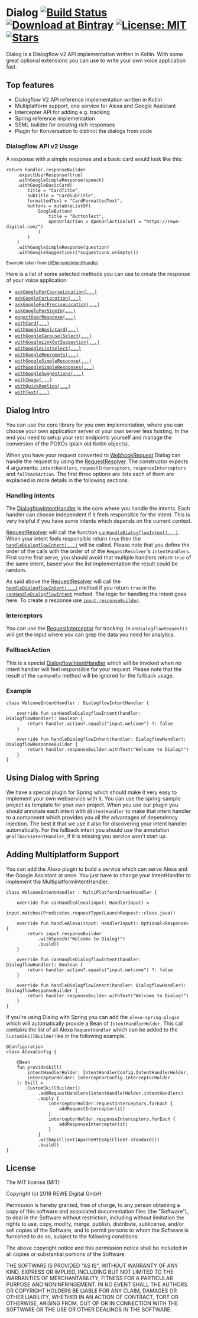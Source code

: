 # Dialog [![Build Status][travis-image]][travis-url] [![Download at Bintray][bintray-image]][bintray-url] [![License: MIT][mit-image]][mit-url] [![Stars][star-img]][star-url]

Dialog is a Dialogflow v2 API implementation written in Kotlin. With some great optional extensions you can use to
write your own voice application fast.

## Top features

- Dialogflow V2 API reference implementation written in Kotlin
- Multiplatform support, one service for Alexa and Google Assistant
- Intercepter API for adding e.g. tracking
- Spring reference implementation
- SSML builder for creating rich responses
- Plugin for Konversation to distinct the dialogs from code

### Dialogflow API v2 Usage

A response with a simple response and a basic card would look like this:

    return handler.responseBuilder
        .expectUserResponse(true)
        .withGoogleSimpleResponse(speech)
        .withGoogleBasicCard(
            title = "CardTitle",
            subtitle = "CardSubTitle",
            formattedText = "CardFormattedText",
            buttons = mutableListOf(
                GoogleButton(
                    title = "ButtonText",
                    openUrlAction = OpenUrlAction(url = "https://rewe-digital.com/")
                )
            )
        )
        .withGoogleSimpleResponse(question)
        .withGoogleSuggestions(*suggestions.orEmpty())

<sup>Example taken from [UiElementsIntentHandler](spring-sample/src/main/kotlin/org/rewedigital/dialog/springsample/intenthandler/UiElementsIntentHandler.kt#L40-L55)</sub>

Here is a list of some selected methods you can use to create the response of your voice application:
- [`askGoogleForCoarseLocation(...)`](docs/core/org.rewedigital.dialog.handler/-dialogflow-response-builder/ask-google-for-coarse-location.md)
- [`askGoogleForLocation(...)`](docs/core/org.rewedigital.dialog.handler/-dialogflow-response-builder/ask-google-for-location.md)
- [`askGoogleForPreciseLocation(...)`](docs/core/org.rewedigital.dialog.handler/-dialogflow-response-builder/ask-google-for-precise-location.md)
- [`askGoogleForSignIn(...)`](docs/core/org.rewedigital.dialog.handler/-dialogflow-response-builder/ask-google-for-sign-in.md)
- [`expectUserResponse(...)`](docs/core/org.rewedigital.dialog.handler/-dialogflow-response-builder/expect-user-response.md)
- [`withCard(...)`](docs/core/org.rewedigital.dialog.handler/-dialogflow-response-builder/with-card.md)
- [`withGoogleBasicCard(...)`](docs/core/org.rewedigital.dialog.handler/-dialogflow-response-builder/with-google-basic-card.md)
- [`withGoogleCarouselSelect(...)`](docs/core/org.rewedigital.dialog.handler/-dialogflow-response-builder/with-google-carousel-select.md)
- [`withGoogleLinkOutSuggestion(...)`](docs/core/org.rewedigital.dialog.handler/-dialogflow-response-builder/with-google-link-out-suggestion.md)
- [`withGoogleListSelect(...)`](docs/core/org.rewedigital.dialog.handler/-dialogflow-response-builder/with-google-list-select.md)
- [`withGoogleReprompts(...)`](docs/core/org.rewedigital.dialog.handler/-dialogflow-response-builder/with-google-reprompts.md)
- [`withGoogleSimpleResponse(...)`](docs/core/org.rewedigital.dialog.handler/-dialogflow-response-builder/with-google-simple-response.md)
- [`withGoogleSimpleResponses(...)`](docs/core/org.rewedigital.dialog.handler/-dialogflow-response-builder/with-google-simple-responses.md)
- [`withGoogleSuggestions(...)`](docs/core/org.rewedigital.dialog.handler/-dialogflow-response-builder/with-google-suggestions.md)
- [`withImage(...)`](docs/core/org.rewedigital.dialog.handler/-dialogflow-response-builder/with-image.md)
- [`withQuickReplies(...)`](docs/core/org.rewedigital.dialog.handler/-dialogflow-response-builder/with-quick-replies.md)
- [`withText(...)`](docs/core/org.rewedigital.dialog.handler/-dialogflow-response-builder/with-text.md)

## Dialog Intro

You can use the core library for you own implementation, where you can choose your own application server or your own
server less hosting. In the end you need to setup your rest endpoints yourself and manage the conversion of the POKOs
(plain old Kotlin objects).

When you have your request converted to [WebhookRequest] Dialog can handle the request by using the [RequestResolver].
The constructor expects 4 arguments: `intentHandlers`, `requestInterceptors`, `responseInterceptors` and
`fallbackAction`. The first three options are lists each of them are explained in more details in the following sections.

### Handling intents

The [DialogflowIntentHandler] is the core where you handle the intents. Each handler can choose independent if it feels
responsible for the intent. This is very helpful if you have some intents which depends on the current context.

[RequestResolver] will call the function [`canHandleDialogflowIntent(...)`][intent-methods]. When your intent feels
responsible return `true` then the [`handleDialogflowIntent(...)`][intent-methods] will be called. Please note that
you define the order of the calls with the order of of the `RequestResolver`'s `intentHandlers`. First come first serve,
you should avoid that multiple handlers return `true` of the same intent, based your the list implementation the result
could be random.

As said above the [RequestResolver] will call the [`handleDialogflowIntent(...)`][intent-methods] method if you return
`true` in the [`canHandleDialogflowIntent`][intent-methods] method. The logic for handling the Intent goes here. To
create a response use [`input.responseBuilder`][ResponseBuilder].

### Interceptors

You can use the [RequestInterceptor] for tracking. In `onDialogflowRequest()` will get the input where you can grep the
data you need for analytics.

### FallbackAction

This is a special [DialogflowIntentHandler] which will be invoked when no intent handler will feel responsible for your
request. Please note that the result of the `canHandle` method will be ignored for the fallback usage.

### Example

    class WelcomeIntentHandler : DialogflowIntentHandler {
    
        override fun canHandleDialogflowIntent(handler: DialogflowHandler): Boolean {
            return handler.action?.equals("input.welcome") ?: false
        }
    
        override fun handleDialogflowIntent(handler: DialogflowHandler): DialogflowResponseBuilder {
            return handler.responseBuilder.withText("Welcome to Dialog!")
        }
    }


## Using Dialog with Spring

We have a special plugin for Spring which should make it very easy to implement your own webservice with it. You can use
the spring-sample project as template for your own project. When you use our plugin you should annotate each intent with
`@IntentHandler` to make that intent handler to a component which provides you all the advantages of dependency
injection. The best it that we use it also for discovering your intent handler automatically. For the fallback intent
you should use the annotation `@FallbackIntentHandler`, if it is missing you service won't start up.

## Adding Multiplatform Support

You can add the Alexa plugin to build a service which can serve Alexa and the Google Assistant at once. You just have 
to change your IntentHandler to implement the MultiplatformIntentHandler. 

    class WelcomeIntentHandler : MultiPlatformIntentHandler {
    
        override fun canHandleAlexa(input: HandlerInput) =
            input.matches(Predicates.requestType(LaunchRequest::class.java))
    
        override fun handleAlexa(input: HandlerInput): Optional<Response> {    
            return input.responseBuilder
                .withSpeech("Welcome to Dialog!")
                .build()
        }
    
        override fun canHandleDialogflowIntent(handler: DialogflowHandler): Boolean {
            return handler.action?.equals("input.welcome") ?: false
        }
    
        override fun handleDialogflowIntent(handler: DialogflowHandler): DialogflowResponseBuilder {
            return handler.responseBuilder.withText("Welcome to Dialog!")
        }
    } 
    
If you're using Dialog with Spring you can add the `alexa-spring-plugin` which will automatically provide a Bean of
`IntentHandlerHolder`. This call contains the list of all Alexa `RequestHandler` which can be added to the 
`CustomSkillBuilder` like in the following example. 

    @Configuration
    class AlexaConfig {
    
        @Bean
        fun provideSkill(
            intentHandlerHolder: IntentHandlerConfig.IntentHandlerHolder,
            interceptorHolder: InterceptorConfig.InterceptorHolder
        ): Skill =
            CustomSkillBuilder()
                .addRequestHandlers(intentHandlerHolder.intentHandlers)
                .apply {
                    interceptorHolder.requestInterceptors.forEach {
                        addRequestInterceptor(it)
                    }
                    interceptorHolder.responseInterceptors.forEach {
                        addResponseInterceptor(it)
                    }
                }
                .withApiClient(ApacheHttpApiClient.standard())
                .build()
    }

## License

The MIT license (MIT)

Copyright (c) 2018 REWE Digital GmbH

Permission is hereby granted, free of charge, to any person obtaining a copy of this software and associated
documentation files (the "Software"), to deal in the Software without restriction, including without limitation the
rights to use, copy, modify, merge, publish, distribute, sublicense, and/or sell copies of the Software, and to permit
persons to whom the Software is furnished to do so, subject to the following conditions:

The above copyright notice and this permission notice shall be included in all copies or substantial portions of the
Software.

THE SOFTWARE IS PROVIDED "AS IS", WITHOUT WARRANTY OF ANY KIND, EXPRESS OR IMPLIED, INCLUDING BUT NOT LIMITED TO THE
WARRANTIES OF MERCHANTABILITY, FITNESS FOR A PARTICULAR PURPOSE AND NONINFRINGEMENT. IN NO EVENT SHALL THE AUTHORS OR
COPYRIGHT HOLDERS BE LIABLE FOR ANY CLAIM, DAMAGES OR OTHER LIABILITY, WHETHER IN AN ACTION OF CONTRACT, TORT OR
OTHERWISE, ARISING FROM, OUT OF OR IN CONNECTION WITH THE SOFTWARE OR THE USE OR OTHER DEALINGS IN THE SOFTWARE.

[travis-image]: https://travis-ci.com/rewe-digital-incubator/dialog.svg?branch=master
[travis-url]: https://travis-ci.com/rewe-digital-incubator/dialog
[bintray-image]: https://api.bintray.com/packages/rewe-digital/dialog/core/images/download.svg
[bintray-url]: https://bintray.com/rewe-digital/dialog/core/_latestVersion
[mit-image]: https://img.shields.io/badge/License-MIT-yellow.svg
[mit-url]: https://opensource.org/licenses/MIT
[star-img]: https://img.shields.io/github/stars/rewe-digital-incubator/dialog.svg?style=social&label=Star&maxAge=3600
[star-url]: https://github.com/rewe-digital-incubator/dialog/stargazers
[WebhookRequest]: core/src/main/kotlin/org/rewedigital/dialog/model/dialogflow/WebhookRequest.kt
[RequestResolver]: docs/core/org.rewedigital.dialog.resolver/-request-resolver/index.md
[DialogflowIntentHandler]: docs/core/org.rewedigital.dialog.handler/-dialogflow-intent-handler/index.md
[intent-methods]: docs/core/org.rewedigital.dialog.handler/-dialogflow-intent-handler/index.md#Functions
[ResponseBuilder]: docs/core/org.rewedigital.dialog.handler/-dialogflow-response-builder/index.md
[RequestInterceptor]: docs/core/org.rewedigital.dialog.interceptors/-request-interceptor/index.md